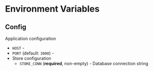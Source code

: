 # Environment Variables

## Config

Application configuration

 - `HOST` - 
 - `PORT` (default: `3000`) - 
 - Store configuration
   - `STORE_CONN` (**required**, non-empty) - Database connection string
